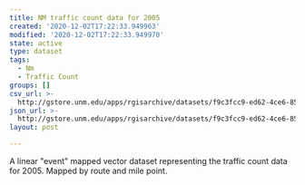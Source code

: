 ```yaml
---
title: NM traffic count data for 2005
created: '2020-12-02T17:22:33.949963'
modified: '2020-12-02T17:22:33.949970'
state: active
type: dataset
tags:
  - Nm
  - Traffic Count
groups: []
csv_url: >-
  http://gstore.unm.edu/apps/rgisarchive/datasets/f9c3fcc9-ed62-4ce6-85b6-98cbc2887ac3/Traff2005.derived.csv
json_url: >-
  http://gstore.unm.edu/apps/rgisarchive/datasets/f9c3fcc9-ed62-4ce6-85b6-98cbc2887ac3/Traff2005.derived.json
layout: post

---
```


A linear "event" mapped vector dataset representing the traffic count data
for 2005. Mapped by route and mile point.

